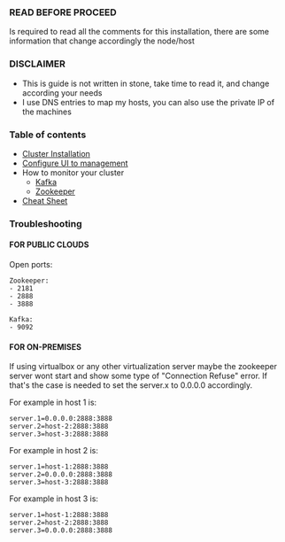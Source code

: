 ### READ BEFORE PROCEED                                                             #
Is required to read all the comments for this installation, there are some information that change accordingly the node/host

### DISCLAIMER
- This is guide is not written in stone, take time to read it, and change according your needs
- I use DNS entries to map my hosts, you can also use the private IP of the machines

### Table of contents
* [Cluster Installation](https://github.com/renantmagalhaes/knowledge-database/blob/master/kafka-zookeeper-cluster/1-kafka-zoo-cluster-installation.sh)
* [Configure UI to management](https://github.com/renantmagalhaes/knowledge-database/blob/master/kafka-zookeeper-cluster/2-cluster-ui-docker)
* How to monitor your cluster
    * [Kafka](https://github.com/renantmagalhaes/knowledge-database/blob/master/kafka-zookeeper-cluster/3-monitoring-cluster/kafka)
    * [Zookeeper](https://github.com/renantmagalhaes/knowledge-database/blob/master/kafka-zookeeper-cluster/3-monitoring-cluster/zookeeper)
* [Cheat Sheet](https://github.com/renantmagalhaes/knowledge-database/tree/master/kafka-zookeeper-cluster/cheat-sheet)

### Troubleshooting

#### FOR PUBLIC CLOUDS
Open ports:

    Zookeeper:
    - 2181
    - 2888
    - 3888
    
    Kafka:
    - 9092

#### FOR ON-PREMISES
If using virtualbox or any other virtualization server maybe the zookeeper server wont start and show some type of "Connection Refuse" error. If that's the case is needed to set the server.x to 0.0.0.0 accordingly.

For example in host 1 is:

    server.1=0.0.0.0:2888:3888
    server.2=host-2:2888:3888
    server.3=host-3:2888:3888

For example in host 2 is:

    server.1=host-1:2888:3888
    server.2=0.0.0.0:2888:3888
    server.3=host-3:2888:3888

For example in host 3 is:

    server.1=host-1:2888:3888
    server.2=host-2:2888:3888
    server.3=0.0.0.0:2888:3888

